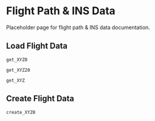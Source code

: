 # Flight Path & INS Data

Placeholder page for flight path & INS data documentation.

## Load Flight Data

```@docs
get_XYZ0
```

```@docs
get_XYZ20
```

```@docs
get_XYZ
```

## Create Flight Data

```@docs
create_XYZ0
```
